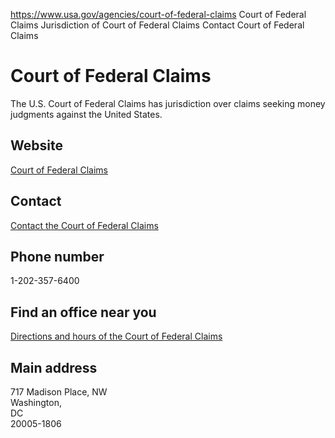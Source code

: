 

https://www.usa.gov/agencies/court-of-federal-claims
Court of Federal Claims
Jurisdiction of Court of Federal Claims
Contact Court of Federal Claims

# Court of Federal Claims

The U.S. Court of Federal Claims has jurisdiction over claims seeking money judgments against the United States.

## Website

[Court of Federal Claims](http://www.uscfc.uscourts.gov/)

## Contact

[Contact the Court of Federal Claims](http://www.uscfc.uscourts.gov/court-directory)

## Phone number

1-202-357-6400

## Find an office near you

[Directions and hours of the Court of Federal Claims](http://www.uscfc.uscourts.gov/hours-directions)

## Main address

717 Madison Place, NW  
Washington,  
DC  
20005-1806
